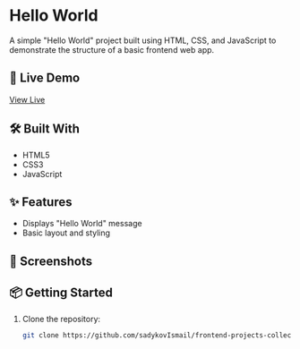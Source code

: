 # Hello World

A simple "Hello World" project built using HTML, CSS, and JavaScript to demonstrate the structure of a basic frontend web app.

## 🔗 Live Demo
[View Live](https://sadykovismail.github.io/frontend-projects-collection/01-my-first-react-app)

## 🛠️ Built With
- HTML5
- CSS3
- JavaScript

## ✨ Features
- Displays "Hello World" message
- Basic layout and styling

## 📸 Screenshots
<!-- Add your screenshot image here -->
<!-- Example: ![Screenshot](./screenshot.png) -->

## 📦 Getting Started

1. Clone the repository:
   ```bash
   git clone https://github.com/sadykovIsmail/frontend-projects-collection/tree/main/01-my-first-react-app
